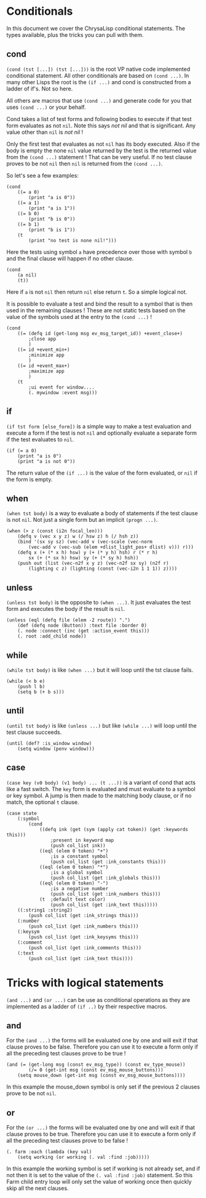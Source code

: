 # Conditionals

In this document we cover the ChrysaLisp conditional statements. The types
available, plus the tricks you can pull with them.

## cond

`(cond (tst [...]) (tst [...]))` is the root VP native code implemented
conditional statement. All other conditionals are based on `(cond ...)`. In
many other Lisps the root is the `(if ...)` and cond is constructed from a
ladder of if's. Not so here.

All others are macros that use `(cond ...)` and generate code for you that uses
`(cond ...)` or your behalf.

Cond takes a list of test forms and following bodies to execute if that test
form evaluates as not `nil`. Note this says *not nil* and that is significant.
Any value other than `nil` is *not nil* !

Only the first test that evaluates as not `nil` has its body executed. Also if
the body is empty the none `nil` value returned by the test is the returned
value from the `(cond ...)` statement ! That can be very useful. If no test
clause proves to be not `nil` then `nil` is returned from the `(cond ...)`.

So let's see a few examples:

```vdu
(cond
	((= a 0)
		(print "a is 0"))
	((= a 1)
		(print "a is 1"))
	((= b 0)
		(print "b is 0"))
	((= b 1)
		(print "b is 1"))
	(t
		(print "no test is none nil!")))
```

Here the tests using symbol `a` have precedence over those with symbol `b` and
the final clause will happen if no other clause.

```vdu
(cond
	(a nil)
	(t))
```

Here if `a` is not `nil` then return `nil` else return `t`. So a simple logical not.

It is possible to evaluate a test and bind the result to a symbol that is then
used in the remaining clauses ! These are not static tests based on the value
of the symbols used at the entry to the `(cond ...)` !

```vdu
(cond
	((= (defq id (get-long msg ev_msg_target_id)) +event_close+)
		;close app
		)
	((= id +event_min+)
		;minimize app
		)
	((= id +event_max+)
		;maximize app
		)
	(t
		;ui event for window....
		(. mywindow :event msg)))
```

## if

`(if tst form [else_form])` is a simple way to make a test evaluation and
execute a form if the test is not `nil` and optionally evaluate a separate form
if the test evaluates to `nil`.

```vdu
(if (= a 0)
	(print "a is 0")
	(print "a is not 0"))
```

The return value of the `(if ...)` is the value of the form evaluated, or `nil`
if the form is empty.

## when

`(when tst body)` is a way to evaluate a body of statements if the test clause
is not `nil`. Not just a single form but an implicit `(progn ...)`.

```vdu
(when (> z (const (i2n focal_len)))
	(defq v (vec x y z) w (/ hsw z) h (/ hsh z))
	(bind '(sx sy sz) (vec-add v (vec-scale (vec-norm
		(vec-add v (vec-sub (elem +dlist_light_pos+ dlist) v))) r)))
	(defq x (+ (* x h) hsw) y (+ (* y h) hsh) r (* r h)
		sx (+ (* sx h) hsw) sy (+ (* sy h) hsh))
	(push out (list (vec-n2f x y z) (vec-n2f sx sy) (n2f r)
		(lighting c z) (lighting (const (vec-i2n 1 1 1)) z))))
```

## unless

`(unless tst body)` is the opposite to `(when ...)`. It just evaluates the test
form and executes the body if the result is `nil`.

```vdu
(unless (eql (defq file (elem -2 route)) ".")
	(def (defq node (Button)) :text file :border 0)
	(. node :connect (inc (get :action_event this)))
	(. root :add_child node))
```

## while

`(while tst body)` is like `(when ...)` but it will loop until the tst clause
fails.

```vdu
(while (< b e)
	(push l b)
	(setq b (+ b s)))
```

## until

`(until tst body)` is like `(unless ...)` but like `(while ...)` will loop
until the test clause succeeds.

```vdu
(until (def? :is_window window)
	(setq window (penv window)))
```

## case

`(case key (v0 body) (v1 body) ... (t ...))` is a variant of cond that acts
like a fast switch. The `key` form is evaluated and must evaluate to a symbol
or key symbol. A jump is then made to the matching body clause, or if no match,
the optional `t` clause.

```vdu
(case state
	(:symbol
		(cond
			((defq ink (get (sym (apply cat token)) (get :keywords this)))
				;present in keyword map
				(push col_list ink))
			((eql (elem 0 token) "+")
				;is a constant symbol
				(push col_list (get :ink_constants this)))
			((eql (elem 0 token) "*")
				;is a global symbol
				(push col_list (get :ink_globals this)))
			((eql (elem 0 token) "-")
				;is a negative number
				(push col_list (get :ink_numbers this)))
			(t	;default text color)
				(push col_list (get :ink_text this)))))
	((:string1 :string2)
		(push col_list (get :ink_strings this)))
	(:number
		(push col_list (get :ink_numbers this)))
	(:keysym
		(push col_list (get :ink_keysyms this)))
	(:comment
		(push col_list (get :ink_comments this)))
	(:text
		(push col_list (get :ink_text this))))
```

# Tricks with logical statements

`(and ...)` and `(or ...)` can be use as conditional operations as they are
implemented as a ladder of `(if ..)` by their respective macros.

## and

For the `(and ...)` the forms will be evaluated one by one and will exit if
that clause proves to be false. Therefore you can use it to execute a form only
if all the preceding test clauses prove to be true !

```vdu
(and (= (get-long msg (const ev_msg_type)) (const ev_type_mouse))
		(/= 0 (get-int msg (const ev_msg_mouse_buttons)))
	(setq mouse_down (get-int msg (const ev_msg_mouse_buttons))))
```

In this example the mouse_down symbol is only set if the previous 2 clauses
prove to be not `nil`.

## or

For the `(or ...)` the forms will be evaluated one by one and will exit if that
clause proves to be true. Therefore you can use it to execute a form only if
all the preceding test clauses prove to be false !

```vdu
(. farm :each (lambda (key val)
	(setq working (or working (. val :find :job)))))
```

In this example the working symbol is set if working is not already set, and if
not then it is set to the value of the `(. val :find :job)` statement. So this
Farm child entry loop will only set the value of working once then quickly skip
all the next clauses.
